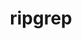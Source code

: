 ---
title: "ripgrep"
layout: cache
categories: [package, develop]
meta: {"compilers": ["apple-clang@=16.0.0", "gcc@=10.2.1", "gcc@=10.5.0", "gcc@=13.3.0", "gcc@=7.5.0"], "num_specs": 26, "num_specs_by_stack": {"developer-tools": 4, "developer-tools-aarch64-linux-gnu": 6, "developer-tools-darwin": 6, "developer-tools-manylinux2014": 1, "developer-tools-x86_64_v3-linux-gnu": 6, "root": 26}, "oss": ["centos7", "rhel8", "sequoia", "ubuntu18.04"], "platforms": ["darwin", "linux"], "stacks": ["developer-tools", "developer-tools-aarch64-linux-gnu", "developer-tools-darwin", "developer-tools-manylinux2014", "developer-tools-x86_64_v3-linux-gnu", "root"], "targets": ["aarch64", "x86_64_v3"], "versions": ["14.1.0", "14.1.1"]}
spec_details: [{"compiler": "gcc@=13.3.0", "hash": "44zywuabumbv7ebxbjbchcww36r55mb4", "os": "rhel8", "platform": "linux", "size": "-", "stacks": ["developer-tools-aarch64-linux-gnu", "root"], "target": "aarch64", "variants": ["build_system=cargo"], "versions": ["14.1.1"]}, {"compiler": "apple-clang@=16.0.0", "hash": "4nwa34pesdqe63qwnxdequ2s2q4m3jpb", "os": "sequoia", "platform": "darwin", "size": "-", "stacks": ["developer-tools-darwin", "root"], "target": "aarch64", "variants": ["build_system=cargo"], "versions": ["14.1.1"]}, {"compiler": "gcc@=7.5.0", "hash": "5fmoj7hfuedj6a62grkqff5ismbfurvd", "os": "ubuntu18.04", "platform": "linux", "size": "-", "stacks": ["developer-tools", "root"], "target": "x86_64_v3", "variants": ["build_system=cargo"], "versions": ["14.1.0"]}, {"compiler": "gcc@=13.3.0", "hash": "62fg3mhp75yb6uxrczracycg6shdfnuj", "os": "rhel8", "platform": "linux", "size": "-", "stacks": ["developer-tools-aarch64-linux-gnu", "root"], "target": "aarch64", "variants": ["build_system=cargo"], "versions": ["14.1.1"]}, {"compiler": "gcc@=7.5.0", "hash": "awl2mzi5ssybwena5qmuoedbqui5zmjt", "os": "ubuntu18.04", "platform": "linux", "size": "-", "stacks": ["developer-tools", "root"], "target": "x86_64_v3", "variants": ["build_system=cargo"], "versions": ["14.1.0"]}, {"compiler": "gcc@=7.5.0", "hash": "bba3b2furucnmjugkgaiuqa77hrr7hzj", "os": "ubuntu18.04", "platform": "linux", "size": "-", "stacks": ["developer-tools", "root"], "target": "x86_64_v3", "variants": ["build_system=cargo"], "versions": ["14.1.0"]}, {"compiler": "gcc@=10.5.0", "hash": "bx62hriag6rm2xk36rjuolbq4dgjnjok", "os": "centos7", "platform": "linux", "size": "-", "stacks": ["developer-tools-x86_64_v3-linux-gnu", "root"], "target": "x86_64_v3", "variants": ["build_system=cargo"], "versions": ["14.1.1"]}, {"compiler": "gcc@=13.3.0", "hash": "eer2geszlbpx4i5ukpmypswtmmt4e6xk", "os": "rhel8", "platform": "linux", "size": "-", "stacks": ["developer-tools-aarch64-linux-gnu", "root"], "target": "aarch64", "variants": ["build_system=cargo"], "versions": ["14.1.1"]}, {"compiler": "gcc@=10.5.0", "hash": "kpyclwxvnwquotghkh5fhx6aagstckhm", "os": "centos7", "platform": "linux", "size": "-", "stacks": ["developer-tools-x86_64_v3-linux-gnu", "root"], "target": "x86_64_v3", "variants": ["build_system=cargo"], "versions": ["14.1.1"]}, {"compiler": "gcc@=10.5.0", "hash": "kuexx3yh3n5vqrwp7f6dynftak55lhx5", "os": "centos7", "platform": "linux", "size": "-", "stacks": ["root"], "target": "x86_64_v3", "variants": ["build_system=cargo"], "versions": ["14.1.1"]}, {"compiler": "apple-clang@=16.0.0", "hash": "lhdt4fxhddqqlc574u364xlsvt62bxuw", "os": "sequoia", "platform": "darwin", "size": "-", "stacks": ["developer-tools-darwin", "root"], "target": "aarch64", "variants": ["build_system=cargo"], "versions": ["14.1.1"]}, {"compiler": "gcc@=10.5.0", "hash": "nfolsdkgneirbwe4xjxp4ajunaak44jt", "os": "centos7", "platform": "linux", "size": "-", "stacks": ["developer-tools-x86_64_v3-linux-gnu", "root"], "target": "x86_64_v3", "variants": ["build_system=cargo"], "versions": ["14.1.1"]}, {"compiler": "gcc@=10.5.0", "hash": "niykv3dligzdol4vk3n546vhbwvhnbd5", "os": "centos7", "platform": "linux", "size": "-", "stacks": ["developer-tools-x86_64_v3-linux-gnu", "root"], "target": "x86_64_v3", "variants": ["build_system=cargo"], "versions": ["14.1.1"]}, {"compiler": "apple-clang@=16.0.0", "hash": "pi5bdnxnfjgogrwiuodtw4aqithr5aaa", "os": "sequoia", "platform": "darwin", "size": "-", "stacks": ["developer-tools-darwin", "root"], "target": "aarch64", "variants": ["build_system=cargo"], "versions": ["14.1.1"]}, {"compiler": "gcc@=13.3.0", "hash": "qaeazi2gp2sqbgwn3bdc3yqewgjjfc6e", "os": "rhel8", "platform": "linux", "size": "-", "stacks": ["developer-tools-aarch64-linux-gnu", "root"], "target": "aarch64", "variants": ["build_system=cargo"], "versions": ["14.1.1"]}, {"compiler": "gcc@=10.5.0", "hash": "qd4mv4czfo44ha3enpygqjqvdbxebq4r", "os": "centos7", "platform": "linux", "size": "-", "stacks": ["developer-tools-x86_64_v3-linux-gnu", "root"], "target": "x86_64_v3", "variants": ["build_system=cargo"], "versions": ["14.1.1"]}, {"compiler": "gcc@=13.3.0", "hash": "rh24apdxt6zriapdne2jronj7g2po4if", "os": "rhel8", "platform": "linux", "size": "-", "stacks": ["developer-tools-aarch64-linux-gnu", "root"], "target": "aarch64", "variants": ["build_system=cargo"], "versions": ["14.1.1"]}, {"compiler": "gcc@=13.3.0", "hash": "rphn6dy66uqnshbymyu3qpm6wwebiil5", "os": "rhel8", "platform": "linux", "size": "-", "stacks": ["root"], "target": "aarch64", "variants": ["build_system=cargo"], "versions": ["14.1.1"]}, {"compiler": "apple-clang@=16.0.0", "hash": "swdarwv2bonbvjenttgpsxefvqvc2t5k", "os": "sequoia", "platform": "darwin", "size": "-", "stacks": ["developer-tools-darwin", "root"], "target": "aarch64", "variants": ["build_system=cargo"], "versions": ["14.1.1"]}, {"compiler": "apple-clang@=16.0.0", "hash": "udku2xgzkvn6ytlij3f2gbrek33rf7xd", "os": "sequoia", "platform": "darwin", "size": "-", "stacks": ["root"], "target": "aarch64", "variants": ["build_system=cargo"], "versions": ["14.1.1"]}, {"compiler": "gcc@=7.5.0", "hash": "uheury5wikvyq3fxdzrfse3v7wtnic3s", "os": "ubuntu18.04", "platform": "linux", "size": "-", "stacks": ["developer-tools", "root"], "target": "x86_64_v3", "variants": ["build_system=cargo"], "versions": ["14.1.0"]}, {"compiler": "apple-clang@=16.0.0", "hash": "uneuac4ggqyh46sfpb45jyvkusr2ookq", "os": "sequoia", "platform": "darwin", "size": "-", "stacks": ["developer-tools-darwin", "root"], "target": "aarch64", "variants": ["build_system=cargo"], "versions": ["14.1.1"]}, {"compiler": "gcc@=10.5.0", "hash": "w3gd4evomcily6ddop65kfrgddhi5z6o", "os": "centos7", "platform": "linux", "size": "-", "stacks": ["developer-tools-x86_64_v3-linux-gnu", "root"], "target": "x86_64_v3", "variants": ["build_system=cargo"], "versions": ["14.1.1"]}, {"compiler": "gcc@=10.2.1", "hash": "w3mrka4jcqnuqouon3tuuaokcjdmmquz", "os": "centos7", "platform": "linux", "size": "-", "stacks": ["developer-tools-manylinux2014", "root"], "target": "x86_64_v3", "variants": ["build_system=cargo"], "versions": ["14.1.1"]}, {"compiler": "apple-clang@=16.0.0", "hash": "ynl6k5fk7c65tj4vdm62fa2w5bcbu6sl", "os": "sequoia", "platform": "darwin", "size": "-", "stacks": ["developer-tools-darwin", "root"], "target": "aarch64", "variants": ["build_system=cargo"], "versions": ["14.1.1"]}, {"compiler": "gcc@=13.3.0", "hash": "ztycgwzz2moj6v3bzh36ynzh3ughfukr", "os": "rhel8", "platform": "linux", "size": "-", "stacks": ["developer-tools-aarch64-linux-gnu", "root"], "target": "aarch64", "variants": ["build_system=cargo"], "versions": ["14.1.1"]}]
---